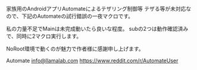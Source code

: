 家族用のAndroidアプリAutomateによるテザリング制御等
テザる等が未対応なので、下記のAutomateの試行錯誤の一夜マクロです。

私の力量不足でMainは未完成動いたら良いな程度。
subの2つは動作確認済みで、同時に2マクロ実行します。

NoRoot環境で動くのが魅力で作者様に感謝申し上げます。

Automate
info@llamalab.com
https://www.reddit.com/r/AutomateUser
